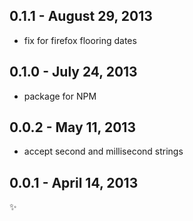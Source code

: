 0.1.1 - August 29, 2013
-----------------------
* fix for firefox flooring dates

0.1.0 - July 24, 2013
---------------------
* package for NPM

0.0.2 - May 11, 2013
--------------------
* accept second and millisecond strings

0.0.1 - April 14, 2013
----------------------
:sparkles: